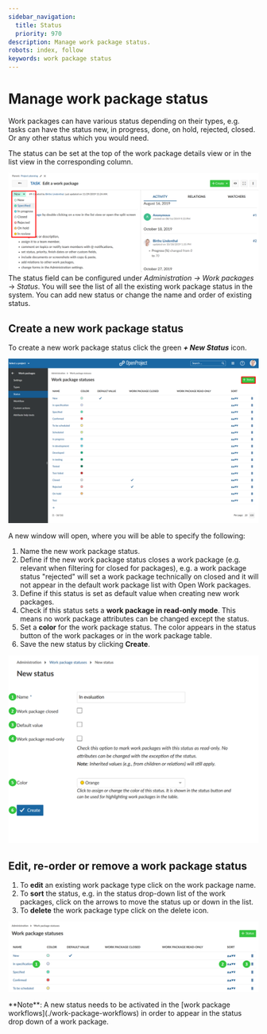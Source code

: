 ```yaml
---
sidebar_navigation:
  title: Status
  priority: 970
description: Manage work package status.
robots: index, follow
keywords: work package status
---
```


# Manage work package status

Work packages can have various status depending on their types, e.g. tasks can have the status new, in progress, done, on hold, rejected, closed. Or any other status which you would need.

The status can be set at the top of the work package details view or in the list view in the corresponding column.

![Sys-admin-work-package-status](Sys-admin-work-package-status.png)The status field can be configured under *Administration ->* *Work packages* -> *Status*. You will see the list of all the existing work package status in the system. You can add new status or change the name and order of existing status.

## Create a new work package status

To create a new work package status click the green ***+ New Status*** icon. 

![Sys-admin-work-packages-new-status](Sys-admin-work-packages-new-status.png)

A new window will open, where you will be able to specify the following:

1. Name the new work package status.
2. Define if the new work package status closes a work package (e.g. relevant when filtering for closed for packages), e.g. a work package status "rejected" will set a work package technically on closed and it will not appear in the default work package list with Open Work packages.
3. Define if this status is set as default value when creating new work packages.
4. Check if this status sets a **work package in read-only mode**. This means no work package attributes can be changed except the status.
5. Set a **color** for the work package status. The color appears in the status button of the work packages or in the work package table.
6. Save the new status by clicking **Create**.

![Sys-admin-work-package-new-status](Sys-admin-work-package-new-status.png)

## Edit, re-order or remove a work package status

1. To **edit** an existing work package type click on the work package name. 
2. To **sort** the status, e.g. in the status drop-down list of the work packages, click on the arrows to move the status up or down in the list.
3. To **delete** the work package type click on the delete icon.

![Sys-admin-edit-work-package-status](Sys-admin-edit-work-package-status.png)

<div class="alert alert-info" role="alert">
**Note**: A new status needs to be activated in the [work package workflows](./work-package-workflows) in order to appear in the status drop down of a work package.
</div>

